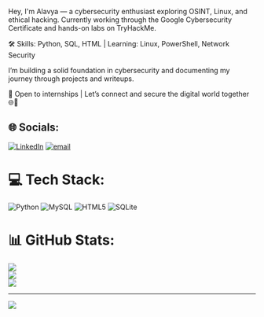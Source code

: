 Hey, I'm Alavya — 
a cybersecurity enthusiast exploring OSINT, Linux, and ethical hacking.
Currently working through the Google Cybersecurity Certificate and hands-on labs on TryHackMe.

🛠️ Skills: Python, SQL, HTML |
Learning: Linux, PowerShell, Network Security

I’m building a solid foundation in cybersecurity and documenting my journey through projects and writeups.

💼 Open to internships | Let’s connect and secure the digital world together 🌐🔐


## 🌐 Socials:
[![LinkedIn](https://img.shields.io/badge/LinkedIn-%230077B5.svg?logo=linkedin&logoColor=white)](https://linkedin.com/in/AlavyaSharma) [![email](https://img.shields.io/badge/Email-D14836?logo=gmail&logoColor=white)](mailto:alavyasharma2007@gmail.com) 

# 💻 Tech Stack:
![Python](https://img.shields.io/badge/python-3670A0?style=for-the-badge&logo=python&logoColor=ffdd54) ![MySQL](https://img.shields.io/badge/mysql-4479A1.svg?style=for-the-badge&logo=mysql&logoColor=white) ![HTML5](https://img.shields.io/badge/html5-%23E34F26.svg?style=for-the-badge&logo=html5&logoColor=white)  ![SQLite](https://img.shields.io/badge/sqlite-%2307405e.svg?style=for-the-badge&logo=sqlite&logoColor=white)
# 📊 GitHub Stats:
![](https://github-readme-stats.vercel.app/api?username=alavyasharma&theme=shades-of-purple&hide_border=false&include_all_commits=false&count_private=false)<br/>
![](https://nirzak-streak-stats.vercel.app/?user=alavyasharma&theme=shades-of-purple&hide_border=false)<br/>
![](https://github-readme-stats.vercel.app/api/top-langs/?username=alavyasharma&theme=shades-of-purple&hide_border=false&include_all_commits=false&count_private=false&layout=compact)

---
[![](https://visitcount.itsvg.in/api?id=alavyasharma&icon=0&color=0)](https://visitcount.itsvg.in)

<!-- Proudly created with GPRM ( https://gprm.itsvg.in ) -->
